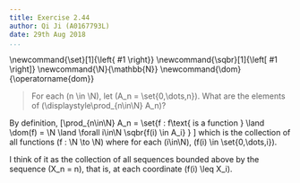 ```yaml
---
title: Exercise 2.44
author: Qi Ji (A0167793L)
date: 29th Aug 2018
...
```


\newcommand{\set}[1]{\left\{ #1 \right\}}
\newcommand{\sqbr}[1]{\left[ #1 \right]}
\newcommand{\N}{\mathbb{N}}
\newcommand{\dom}{\operatorname{dom}}

> For each \(n \in \N\), let \(A_n = \set{0,\dots,n}\). What are the elements of \(\displaystyle\prod_{n\in\N} A_n\)?

By definition,
\[\prod_{n\in\N} A_n = \set{f : f\text{ is a function } \land \dom(f) = \N \land \forall i\in\N \sqbr{f(i) \in A_i} } \]
which is the collection of all functions \(f : \N \to \N\) where for each \(i\in\N\), \(f(i) \in \set{0,\dots,i}\).

I think of it as the collection of all sequences bounded above by the sequence \(X_n = n\),
that is, at each coordinate \(f(i) \leq X_i\).
